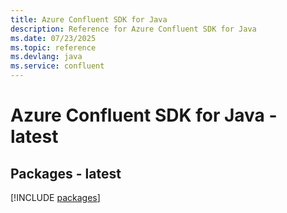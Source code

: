 ```yaml
---
title: Azure Confluent SDK for Java
description: Reference for Azure Confluent SDK for Java
ms.date: 07/23/2025
ms.topic: reference
ms.devlang: java
ms.service: confluent
---
```

# Azure Confluent SDK for Java - latest
## Packages - latest
[!INCLUDE [packages](confluent-index.md)]